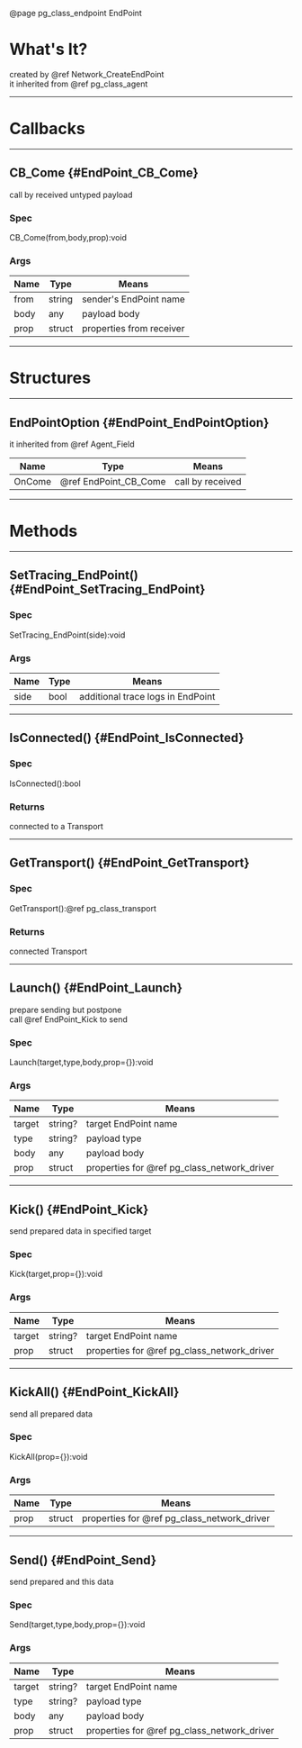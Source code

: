 ﻿@page pg_class_endpoint EndPoint

# What's It?

created by @ref Network_CreateEndPoint  
it inherited from @ref pg_class_agent  

-----
# Callbacks

-----
## CB_Come {#EndPoint_CB_Come}

call by received untyped payload  

### Spec

CB_Come(from,body,prop):void

### Args

| Name | Type | Means |
|------|------|-------|
| from | string | sender's EndPoint name |
| body | any | payload body |
| prop | struct | properties from receiver |

-----
# Structures

-----
## EndPointOption {#EndPoint_EndPointOption}

it inherited from @ref Agent_Field 

| Name | Type | Means |
|------|------|-------|
| OnCome | @ref EndPoint_CB_Come | call by received |

-----
# Methods

-----
## SetTracing_EndPoint() {#EndPoint_SetTracing_EndPoint}

### Spec

SetTracing_EndPoint(side):void

### Args

| Name | Type | Means |
|------|------|-------|
| side | bool | additional trace logs in EndPoint |

-----
## IsConnected() {#EndPoint_IsConnected}

### Spec

IsConnected():bool

### Returns

connected to a Transport

-----
## GetTransport() {#EndPoint_GetTransport}

### Spec

GetTransport():@ref pg_class_transport

### Returns

connected Transport

-----
## Launch() {#EndPoint_Launch}

prepare sending but postpone  
call @ref EndPoint_Kick to send  

### Spec

Launch(target,type,body,prop={}):void

### Args

| Name | Type | Means |
|------|------|-------|
| target | string? | target EndPoint name |
| type | string? | payload type |
| body | any | payload body |
| prop | struct | properties for @ref pg_class_network_driver |

-----
## Kick() {#EndPoint_Kick}

send prepared data in specified target  

### Spec

Kick(target,prop={}):void

### Args

| Name | Type | Means |
|------|------|-------|
| target | string? | target EndPoint name |
| prop | struct | properties for @ref pg_class_network_driver |

-----
## KickAll() {#EndPoint_KickAll}

send all prepared data  

### Spec

KickAll(prop={}):void

### Args

| Name | Type | Means |
|------|------|-------|
| prop | struct | properties for @ref pg_class_network_driver |

-----
## Send() {#EndPoint_Send}

send prepared and this data  

### Spec

Send(target,type,body,prop={}):void

### Args

| Name | Type | Means |
|------|------|-------|
| target | string? | target EndPoint name |
| type | string? | payload type |
| body | any | payload body |
| prop | struct | properties for @ref pg_class_network_driver |
